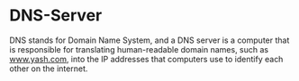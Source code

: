 # DNS-Server
DNS stands for Domain Name System, and a DNS server is a computer that is responsible for translating human-readable domain names, such as www.yash.com, into the IP addresses that computers use to identify each other on the internet.
